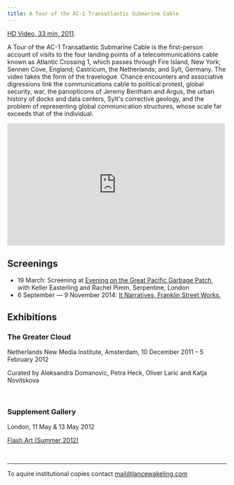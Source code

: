 ```yaml
---
title: A Tour of the AC-1 Transatlantic Submarine Cable
---
```


<a href="https://vimeo.com/65776201">HD Video, 33 min, 2011</a>.

A Tour of the AC-1 Transatlantic Submarine Cable is the first-person account of visits to the four landing points of a telecommunications cable known as Atlantic Crossing 1, which passes through Fire Island, New York; Sennen Cove, England; Castricum, the Netherlands; and Sylt, Germany. The video takes the form of the travelogue. Chance encounters and associative digressions link the communications cable to political protest, global security, war, the panopticons of Jeremy Bentham and Argus, the urban history of docks and data centers, Sylt's corrective geology, and the problem of representing global communication structures, whose scale far exceeds that of the individual.

<div class="js-video vimeo widescreen"><iframe src="https://player.vimeo.com/video/65776201?title=0&byline=0&portrait=0" width="500" height="281" frameborder="0" webkitallowfullscreen mozallowfullscreen allowfullscreen></iframe></div>

## Screenings

- 19 March: Screening at <a href="http://www.serpentinegalleries.org/exhibitions-events/evening-great-pacific-garbage-patch">Evening on the Great Pacific Garbage Patch</a>, with Keller Easterling and Rachel Pimm, Serpentine, London  
- 6 September &mdash; 9 November 2014: <a href="http://www.franklinstreetworks.org/it-narratives-the-movement-of-objects-as-information/">It Narratives, Franklin Street Works.</a>

## Exhibitions

### The Greater Cloud 

Netherlands New Media Institute, Amsterdam, 10 December 2011 &ndash; 5 February 2012

Curated by Aleksandra Domanovic, Petra Heck, Oliver Laric and Katja Novitskova

<img src="{{assets}}/images/greater-cloud_DSC1558.jpg" alt="" />

<img src="{{assets}}/images/greater-cloud_DSC1415.jpg" alt="" />

<img src="{{assets}}/images/ac1_DSC1455.jpg" alt="" />

### Supplement Gallery

London, 11 May & 13 May 2012

<a href="http://lancewakeling.com/sites/default/files/documents/flash-wakeling.pdf">Flash Art (Summer 2012)</a>

<img src="{{assets}}/images/5.jpg" alt="" />

<img src="{{assets}}/images/6.jpg" alt="" />


---

To aquire institutional copies contact [mail@lancewakeling.com](mailto:mail@lancewakeling.com)